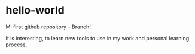 # hello-world
Mi first github repository - Branch!

It is interesting, to learn new tools to use in my work and personal learning process.
